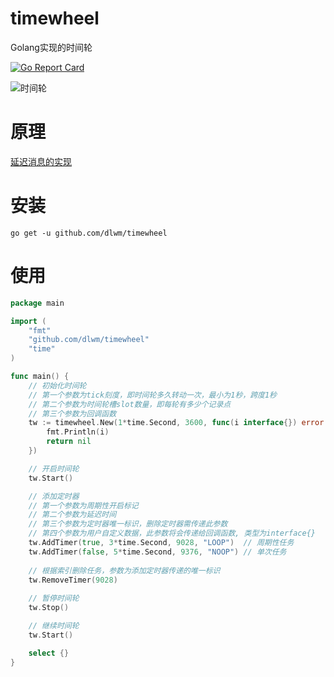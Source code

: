 # timewheel
Golang实现的时间轮

[![Go Report Card](https://goreportcard.com/badge/github.com/ouqiang/timewheel)](https://goreportcard.com/report/github.com/ouqiang/timewheel)

![时间轮](https://raw.githubusercontent.com/ouqiang/timewheel/master/timewheel.jpg)

# 原理
[延迟消息的实现](http://www.10tiao.com/html/249/201703/2651959961/1.html)

# 安装

```shell
go get -u github.com/dlwm/timewheel
```

# 使用

```go
package main

import (
	"fmt"
	"github.com/dlwm/timewheel"
	"time"
)

func main() {
	// 初始化时间轮
	// 第一个参数为tick刻度，即时间轮多久转动一次，最小为1秒，跨度1秒
	// 第二个参数为时间轮槽slot数量，即每轮有多少个记录点
	// 第三个参数为回调函数
	tw := timewheel.New(1*time.Second, 3600, func(i interface{}) error {
		fmt.Println(i)
		return nil
	})

	// 开启时间轮
	tw.Start()

	// 添加定时器 
	// 第一个参数为周期性开启标记
	// 第二个参数为延迟时间
	// 第三个参数为定时器唯一标识，删除定时器需传递此参数
	// 第四个参数为用户自定义数据，此参数将会传递给回调函数, 类型为interface{}
	tw.AddTimer(true, 3*time.Second, 9028, "LOOP")  // 周期性任务
	tw.AddTimer(false, 5*time.Second, 9376, "NOOP") // 单次任务
	
	// 根据索引删除任务，参数为添加定时器传递的唯一标识
	tw.RemoveTimer(9028)
	
	// 暂停时间轮
	tw.Stop()

	// 继续时间轮
	tw.Start()

	select {}
}
```